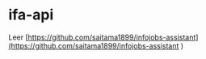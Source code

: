 # ifa-api

Leer [https://github.com/saitama1899/infojobs-assistant](https://github.com/saitama1899/infojobs-assistant )
